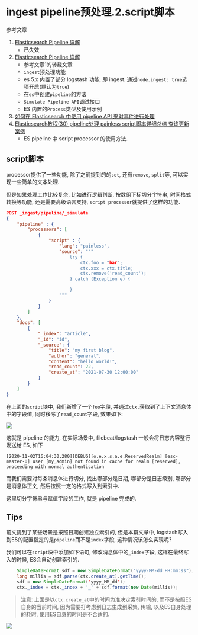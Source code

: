 # ingest pipeline预处理.2.script脚本

参考文章

1. [Elasticsearch Pipeline 详解](https://my.oschina.net/u/4072296/blog/3073345)
    - 已失效
2. [Elasticsearch Pipeline 详解](https://blog.csdn.net/lijingjingchn/article/details/103068901)
    - 参考文章1的转载文章
    - `ingest`预处理功能
    - es 5.x 内置了部分 logstash 功能, 即 ingest. 通过`node.ingest: true`选项开启(默认为`true`)
    - 在`es`中创建`pipeline`的方法
    - `Simulate Pipeline API`调试接口
    - ES 内置的`Process`类型及使用示例
3. [如何在 Elasticsearch 中使用 pipeline API 来对事件进行处理](https://blog.csdn.net/UbuntuTouch/article/details/99702199)
4. [Elasticsearch教程(30) pipeline处理 painless script脚本详细总结 查询更新案例](https://blog.csdn.net/winterking3/article/details/114033906)
    - ES pipeline 中 script processor 的使用方法.

## script脚本

processor提供了一些功能, 除了之前提到的的`set`, 还有`remove`, `split`等, 可以实现一些简单的文本处理. 

但是如果处理工作比较复杂, 比如进行逻辑判断, 按数组下标切分字符串, 时间格式转换等功能, 还是需要高级语言支持, `script processor`就提供了这样的功能.

```json
POST _ingest/pipeline/_simulate
{
    "pipeline" : {
        "processors": [
            {
                "script" : {
                    "lang": "painless",
                    "source": """
                        try {
                            ctx.foo = "bar";
                            ctx.xxx = ctx.title;
                            ctx.remove('read_count');
                        } catch (Exception e) {

                        }
                    """
                }
            }
        ]
    },
    "docs": [
        {
            "_index": "article",
            "_id": "id",
            "_source": {
                "title": "my first blog",
                "author": "general",
                "content": "hello world!",
                "read_count": 22,
                "create_at": "2021-07-30 12:00:00"
            }
        }
    ]
}
```

在上面的`script`块中, 我们新增了一个`foo`字段, 并通过`ctx.`获取到了上下文消息体中的字段值, 同时移除了`read_count`字段, 效果如下:

![](https://gitee.com/generals-space/gitimg/raw/master/e6cabb0205959241638895ca2b97b8f1.png)

这就是 pipeline 的能力, 在实际场景中, filebeat/logstash 一般会将日志内容整行发送给 ES, 如下

```
[2020-11-02T16:04:30,280][DEBUG][o.e.x.s.a.e.ReservedRealm] [esc-master-0] user [my_admin] not found in cache for realm [reserved], proceeding with normal authentication
```

而我们需要对每条消息体进行切分, 找出哪部分是日期, 哪部分是日志级别, 哪部分是消息体正文, 然后按照一定的格式写入到索引中. 

这里切分字符串与赋值字段的工作, 就是 pipeline 完成的.

## Tips

前文提到了某些场景是按照日期创建独立索引的, 但是本篇文章中, logstash写入到ES的配置指定的是`pipeline`而不是`index`字段, 这种情况该怎么实现呢?

我们可以在`script`块中添加如下语句, 修改消息体中的`_index`字段, 这样在最终写入的时候, ES会自动创建索引的.

```java
    SimpleDateFormat sdf = new SimpleDateFormat("yyyy-MM-dd HH:mm:ss"); 
    long millis = sdf.parse(ctx.create_at).getTime(); 
    sdf = new SimpleDateFormat('yyyy_MM_dd'); 
    ctx._index = ctx._index + '_' + sdf.format(new Date(millis)); 
```

> 注意: 上面是以`ctx.create_at`中的时间为准决定索引时间的, 而不是按照ES自身的当前时间, 因为需要打考虑到日志生成到采集, 传输, 以及ES自身处理的耗时, 使用ES自身的时间是不合适的.

![](https://gitee.com/generals-space/gitimg/raw/master/2809db6a70fc8979301980437a03c001.png)
